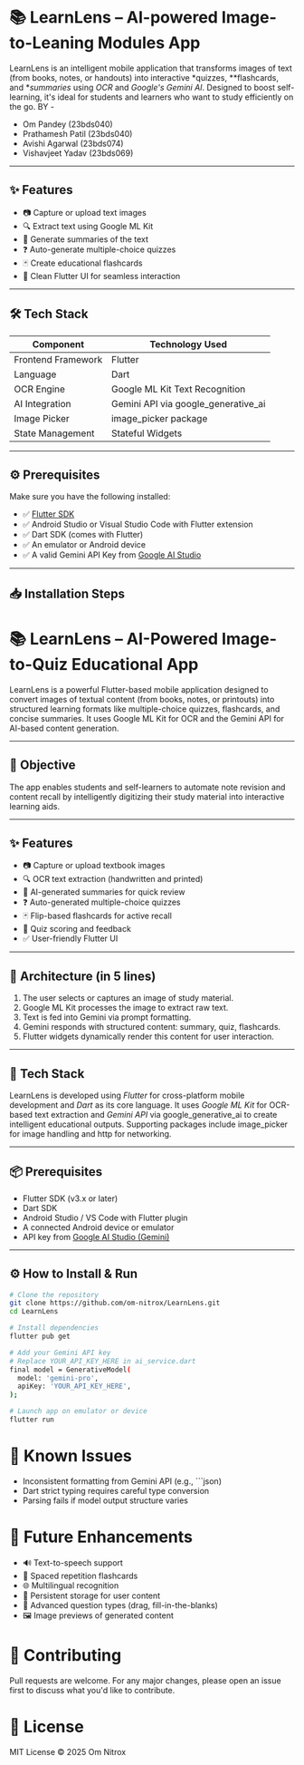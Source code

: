# 📚 LearnLens – AI-powered Image-to-Leaning Modules App

LearnLens is an intelligent mobile application that transforms images of text (from books, notes, or handouts) into interactive *quizzes, **flashcards, and **summaries* using *OCR* and *Google's Gemini AI*. Designed to boost self-learning, it's ideal for students and learners who want to study efficiently on the go.
BY - 
- Om Pandey (23bds040)
- Prathamesh Patil (23bds040)
- Avishi Agarwal (23bds074)
- Vishavjeet Yadav (23bds069)
---

## ✨ Features

- 📷 Capture or upload text images
- 🔍 Extract text using Google ML Kit
- 🧠 Generate summaries of the text
- ❓ Auto-generate multiple-choice quizzes
- 🃏 Create educational flashcards
- 📱 Clean Flutter UI for seamless interaction

---

## 🛠 Tech Stack

| Component              | Technology Used                          |
|------------------------|------------------------------------------|
| Frontend Framework     | Flutter                                  |
| Language               | Dart                                     |
| OCR Engine             | Google ML Kit Text Recognition           |
| AI Integration         | Gemini API via google_generative_ai   |
| Image Picker           | image_picker package                   |
| State Management       | Stateful Widgets                         |

---

## ⚙ Prerequisites

Make sure you have the following installed:

- ✅ [Flutter SDK](https://docs.flutter.dev/get-started/install)
- ✅ Android Studio or Visual Studio Code with Flutter extension
- ✅ Dart SDK (comes with Flutter)
- ✅ An emulator or Android device
- ✅ A valid Gemini API Key from [Google AI Studio](https://makersuite.google.com/)

---

## 📥 Installation Steps
# 📚 LearnLens – AI-Powered Image-to-Quiz Educational App

LearnLens is a powerful Flutter-based mobile application designed to convert images of textual content (from books, notes, or printouts) into structured learning formats like multiple-choice quizzes, flashcards, and concise summaries. It uses Google ML Kit for OCR and the Gemini API for AI-based content generation.

---

## 🎯 Objective

The app enables students and self-learners to automate note revision and content recall by intelligently digitizing their study material into interactive learning aids.

---

## ✨ Features

- 📷 Capture or upload textbook images
- 🔍 OCR text extraction (handwritten and printed)
- 🧠 AI-generated summaries for quick review
- ❓ Auto-generated multiple-choice quizzes
- 🃏 Flip-based flashcards for active recall
- 🧪 Quiz scoring and feedback
- ✅ User-friendly Flutter UI

---

## 🧱 Architecture (in 5 lines)

1. The user selects or captures an image of study material.
2. Google ML Kit processes the image to extract raw text.
3. Text is fed into Gemini via prompt formatting.
4. Gemini responds with structured content: summary, quiz, flashcards.
5. Flutter widgets dynamically render this content for user interaction.

---

## 🧰 Tech Stack

LearnLens is developed using *Flutter* for cross-platform mobile development and *Dart* as its core language. It uses *Google ML Kit* for OCR-based text extraction and *Gemini API* via google_generative_ai to create intelligent educational outputs. Supporting packages include image_picker for image handling and http for networking.

---

## 📦 Prerequisites

- Flutter SDK (v3.x or later)
- Dart SDK
- Android Studio / VS Code with Flutter plugin
- A connected Android device or emulator
- API key from [Google AI Studio (Gemini)](https://makersuite.google.com/)

---

## ⚙ How to Install & Run

```bash
# Clone the repository
git clone https://github.com/om-nitrox/LearnLens.git
cd LearnLens

# Install dependencies
flutter pub get

# Add your Gemini API key
# Replace YOUR_API_KEY_HERE in ai_service.dart
final model = GenerativeModel(
  model: 'gemini-pro',
  apiKey: 'YOUR_API_KEY_HERE',
);

# Launch app on emulator or device
flutter run
```

# 🐞 Known Issues
- Inconsistent formatting from Gemini API (e.g., ```json)
- Dart strict typing requires careful type conversion
- Parsing fails if model output structure varies

# 🚀 Future Enhancements
- 🔊 Text-to-speech support
- 🧠 Spaced repetition flashcards
- 🌐 Multilingual recognition
- 💾 Persistent storage for user content
- 🧩 Advanced question types (drag, fill-in-the-blanks)
- 🖼 Image previews of generated content

# 🤝 Contributing
Pull requests are welcome. For any major changes, please open an issue first to discuss what you'd like to contribute.

# 📜 License
MIT License © 2025 Om Nitrox
